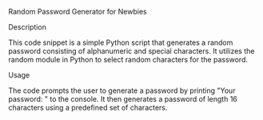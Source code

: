Random Password Generator for Newbies

Description

This code snippet is a simple Python script that generates a random password consisting of alphanumeric and special characters. It utilizes the random module in Python to select random characters for the password.

Usage

The code prompts the user to generate a password by printing "Your password: " to the console. It then generates a password of length 16 characters using a predefined set of characters.